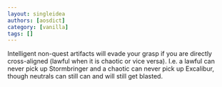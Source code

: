 ```yaml
---
layout: singleidea
authors: [aosdict]
category: [vanilla]
tags: []
---
```

Intelligent non-quest artifacts will evade your grasp if you are directly cross-aligned (lawful when it is chaotic or vice versa). I.e. a lawful can never pick up Stormbringer and a chaotic can never pick up Excalibur, though neutrals can still can and will still get blasted.
